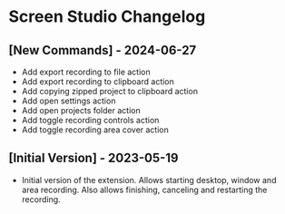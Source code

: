 # Screen Studio Changelog

## [New Commands] - 2024-06-27

- Add export recording to file action
- Add export recording to clipboard action
- Add copying zipped project to clipboard action
- Add open settings action
- Add open projects folder action
- Add toggle recording controls action
- Add toggle recording area cover action

## [Initial Version] - 2023-05-19

- Initial version of the extension. Allows starting desktop, window and area recording. Also allows finishing, canceling and restarting the recording.
